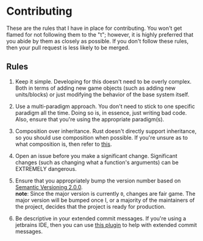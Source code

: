 # Contributing
These are the rules that I have in place for contributing. You won't get flamed for not following them to the "t";
however, it is highly preferred that you abide by them as closely as possible. If you don't follow these rules, then
your pull request is less likely to be merged.

## Rules
1. Keep it simple. Developing for this doesn't need to be overly complex. Both in terms of adding new game objects
(such as adding new units/blocks) or just modifying the behavior of the base system itself.

2. Use a multi-paradigm approach. You don't need to stick to one specific paradigm all the time. Doing so is, in
essence, just writing bad code. Also, ensure that you're using the appropriate paradigm(s).

3. Composition over inheritance. Rust doesn't directly support inheritance, so you should use composition when possible.
If you're unsure as to what composition is, then refer to [this](https://stackify.com/oop-concepts-composition/).

4. Open an issue before you make a significant change. Significant changes (such as changing what a function's 
arguments) can be EXTREMELY dangerous.

5. Ensure that you appropriately bump the version number based on [Semantic Versioning 2.0.0](https://semver.org/). <br>
**note**: Since the major version is currently `0`, changes are fair game. The major version will be bumped once I, or
a majority of the maintainers of the project, decides that the project is ready for production.

6. Be descriptive in your extended commit messages. If you're using a jetbrains IDE, then you can use
[this plugin](https://plugins.jetbrains.com/plugin/20935-git-commit-message-format) to help with extended commit
messages.
